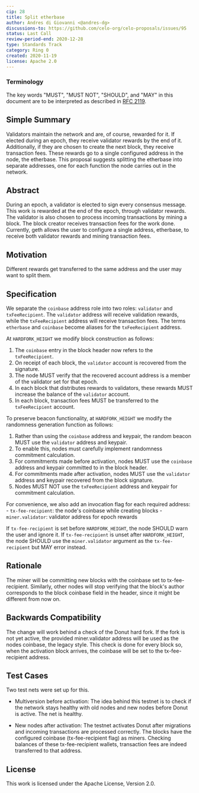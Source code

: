 ```yaml
---
cip: 28
title: Split etherbase
author: Andres di Giovanni <@andres-dg>
discussions-to: https://github.com/celo-org/celo-proposals/issues/95
status: Last Call
review-period-end: 2020-12-28
type: Standards Track
category: Ring 0
created: 2020-11-19
license: Apache 2.0
---
```


### Terminology

The key words "MUST", "MUST NOT", "SHOULD", and "MAY" in this document are to be interpreted as described in
[RFC 2119](https://www.rfc-editor.org/rfc/rfc2119.html).

## Simple Summary

Validators maintain the network and are, of course, rewarded for it. If elected during an epoch, they receive validator rewards by the end of it. Additionally, if they are chosen to create the next block, they receive transaction fees. These rewards go to a single configured address in the node, the etherbase. This proposal suggests splitting the etherbase into separate addresses, one for each function the node carries out in the network.

## Abstract

During an epoch, a validator is elected to sign every consensus message. This work is rewarded at the end of the epoch, through validator rewards. The validator is also chosen to process incoming transactions by mining a block. The block creator receives transaction fees for the work done. Currently, geth allows the user to configure a single address, etherbase, to receive both validator rewards and mining transaction fees.

## Motivation

Different rewards get transferred to the same address and the user may want to split them.

## Specification

We separate the `coinbase` address role into two roles: `validator` and `txFeeRecipient`. The `validator` address will receive validation rewards, while the `txFeeRecipient` address will receive transaction fees. The terms `etherbase` and `coinbase` become aliases for the `txFeeRecipient` address.

At `HARDFORK_HEIGHT` we modify block construction as follows:

1. The `coinbase` entry in the block header now refers to the `txFeeRecipient`.
1. On receipt of each block, the `validator` account is recovered from the signature.
  1. The node MUST verify that the recovered account address is a member of the validator set for that epoch.
1. In each block that distributes rewards to validators, these rewards MUST increase the balance of the `validator` account.
1. In each block, transaction fees MUST be transferred to the `txFeeRecipient` account.

To preserve beacon functionality, at `HARDFORK_HEIGHT` we modify the randomness generation function as follows:

1. Rather than using the `coinbase` address and keypair, the random beacon MUST use the `validator` address and keypair.
1. To enable this, nodes must carefully implement randomness commitment calculation.
  1. For commitments made before activation, nodes MUST use the `coinbase` address and keypair committed to in the block header.
  1. For commitments made after activation, nodes MUST use the `validator` address and keypair recovered from the block signature.
  1. Nodes MUST NOT use the `txFeeRecipient` address and keypair for commitment calculation.

For convenience, we also add an invocation flag for each required address:
    - `tx-fee-recipient`: the node's coinbase while creating blocks
    - `miner.validator`: validator address for epoch rewards

If `tx-fee-recipient` is set before `HARDFORK_HEIGHT`, the node SHOULD warn the user and ignore it. If `tx-fee-recipient` is unset after `HARDFORK_HEIGHT`, the node SHOULD use the `miner.validator` argument as the `tx-fee-recipient` but MAY error instead.

## Rationale

The miner will be committing new blocks with the coinbase set to tx-fee-recipient. Similarly, other nodes will stop verifying that the block's author corresponds to the block coinbase field in the header, since it might be different from now on.

## Backwards Compatibility

The change will work behind a check of the Donut hard fork. If the fork is not yet active, the provided miner.validator address will be used as the nodes coinbase, the legacy style. This check is done for every block so, when the activation block arrives, the coinbase will be set to the tx-fee-recipient address.

## Test Cases

Two test nets were set up for this.

 - Multiversion before activation: The idea behind this testnet is to check if the network stays healthy with old nodes and new nodes before Donut is active. The net is healthy.

  - New nodes after activation: The testnet activates Donut after migrations and incoming transactions are processed correctly. The blocks have the configured coinbase (tx-fee-recipient flag) as miners. Checking balances of these tx-fee-recipient wallets, transaction fees are indeed transferred to that address.

## License
This work is licensed under the Apache License, Version 2.0.
